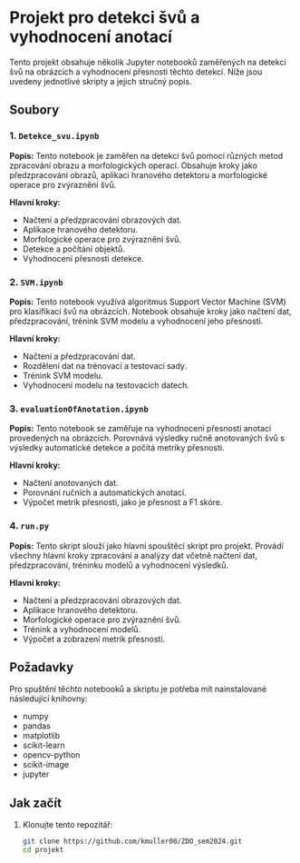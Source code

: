 # Projekt pro detekci švů a vyhodnocení anotací

Tento projekt obsahuje několik Jupyter notebooků zaměřených na detekci švů na obrázcích a vyhodnocení přesnosti těchto detekcí. Níže jsou uvedeny jednotlivé skripty a jejich stručný popis.

## Soubory

### 1. `Detekce_svu.ipynb`

**Popis:**
Tento notebook je zaměřen na detekci švů pomocí různých metod zpracování obrazu a morfologických operací. Obsahuje kroky jako předzpracování obrazů, aplikaci hranového detektoru a morfologické operace pro zvýraznění švů.

**Hlavní kroky:**
- Načtení a předzpracování obrazových dat.
- Aplikace hranového detektoru.
- Morfologické operace pro zvýraznění švů.
- Detekce a počítání objektů.
- Vyhodnocení přesnosti detekce.

### 2. `SVM.ipynb`

**Popis:**
Tento notebook využívá algoritmus Support Vector Machine (SVM) pro klasifikaci švů na obrázcích. Notebook obsahuje kroky jako načtení dat, předzpracování, trénink SVM modelu a vyhodnocení jeho přesnosti.

**Hlavní kroky:**
- Načtení a předzpracování dat.
- Rozdělení dat na trénovací a testovací sady.
- Trénink SVM modelu.
- Vyhodnocení modelu na testovacích datech.

### 3. `evaluationOfAnotation.ipynb`

**Popis:**
Tento notebook se zaměřuje na vyhodnocení přesnosti anotací provedených na obrázcích. Porovnává výsledky ručně anotovaných švů s výsledky automatické detekce a počítá metriky přesnosti.

**Hlavní kroky:**
- Načtení anotovaných dat.
- Porovnání ručních a automatických anotací.
- Výpočet metrik přesnosti, jako je přesnost a F1 skóre.

### 4. `run.py`

**Popis:**
Tento skript slouží jako hlavní spouštěcí skript pro projekt. Provádí všechny hlavní kroky zpracování a analýzy dat včetně načtení dat, předzpracování, tréninku modelů a vyhodnocení výsledků.

**Hlavní kroky:**
- Načtení a předzpracování obrazových dat.
- Aplikace hranového detektoru.
- Morfologické operace pro zvýraznění švů.
- Trénink a vyhodnocení modelů.
- Výpočet a zobrazení metrik přesnosti.

## Požadavky

Pro spuštění těchto notebooků a skriptu je potřeba mít nainstalované následující knihovny:
- numpy
- pandas
- matplotlib
- scikit-learn
- opencv-python
- scikit-image
- jupyter

## Jak začít

1. Klonujte tento repozitář:
   ```sh
   git clone https://github.com/kmuller00/ZDO_sem2024.git
   cd projekt
